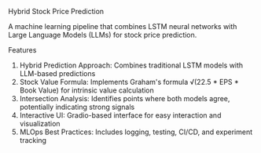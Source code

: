 Hybrid Stock Price Prediction

A machine learning pipeline that combines LSTM neural networks with Large Language Models (LLMs) for stock price prediction.

Features

1) Hybrid Prediction Approach: Combines traditional LSTM models with LLM-based predictions
2) Stock Value Formula: Implements Graham's formula √(22.5 * EPS * Book Value) for intrinsic value calculation
3) Intersection Analysis: Identifies points where both models agree, potentially indicating strong signals
4) Interactive UI: Gradio-based interface for easy interaction and visualization
5) MLOps Best Practices: Includes logging, testing, CI/CD, and experiment tracking
